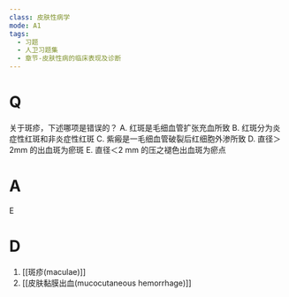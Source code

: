 ```yaml
---
class: 皮肤性病学
mode: A1
tags:
  - 习题
  - 人卫习题集
  - 章节-皮肤性病的临床表现及诊断
---
```


# Q
关于斑疹，下述哪项是错误的？
A. 红斑是毛细血管扩张充血所致 
B. 红斑分为炎症性红斑和非炎症性红斑
C. 紫瘢是一毛细血管破裂后红细胞外渗所致 
D. 直径＞2mm 的出血斑为瘀斑 
E. 直径＜2 mm 的压之褪色出血斑为瘀点
# A
E
# D
1. [[斑疹(maculae)]]
2. [[皮肤黏膜出血(mucocutaneous hemorrhage)]]